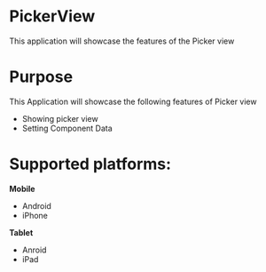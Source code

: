 PickerView
==================

This application will showcase the features of the Picker view


# Purpose
This Application will showcase the following features of Picker view

* Showing picker view
* Setting Component Data 

# Supported platforms:
**Mobile**
 * Android
 * iPhone

**Tablet** 
 * Anroid
 * iPad
